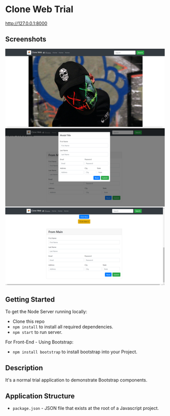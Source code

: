# Clone Web Trial

http://127.0.0.1:8000
## Screenshots
![](ss/Cloneweb1.png)
![](ss/cloneweb2.png)
![](ss/cloneweb3.png)

## Getting Started
To get the Node Server running locally:
- Clone this repo
- `npm install` to install all required dependencies.
- `npm start` to run server.

For Front-End - Using Bootstrap:
- `npm install bootstrap` to install bootstrap into your Project.

## Description
It's a normal trial application to demonstrate Bootstrap components.

## Application Structure
 - `package.json` - JSON file that exists at the root of a Javascript project.